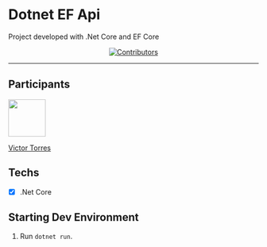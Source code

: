# Dotnet EF Api
Project developed with .Net Core and EF Core

<p align="center">
  <a href="https://github.com/vtorres96/dotnet-ef-api/graphs/contributors">
    <img src="https://img.shields.io/github/contributors/rocketseat-content/youtube-clone-twitch-app?color=%236633cc&logoColor=%236633cc&style=flat" alt="Contributors">
  </a>
</p>

<hr>

## Participants

[<img src="https://avatars3.githubusercontent.com/u/40577101?s=460&v=4" width="75px;"/>](https://github.com/vtorres96)

[Victor Torres](https://github.com/vtorres96)

## Techs

- [x] .Net Core

## Starting Dev Environment

1. Run `dotnet run`.<br/>
